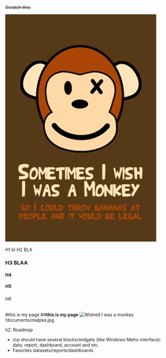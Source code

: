 ~~Scratch this.~~

![alt text]( https://github.com/akozak-reisys/documents/blob/master/malpka.jpg "Logo Title Text 1")

H1 bl 
H2 BLA
### H3 BLAA
#### H4
##### H5
###### H6
#this is my page
##**this is my page**
![Wished I was a monkey](http://i.imgur.com/oXsU9uk.jpg)
!documents/malpka.jpg


h2. Roadmap

* /cp should have several blocks/widgets (like Windows Metro interface): data, report, dashboard, account and etc.
* Favorites datasets/reports/dashboards